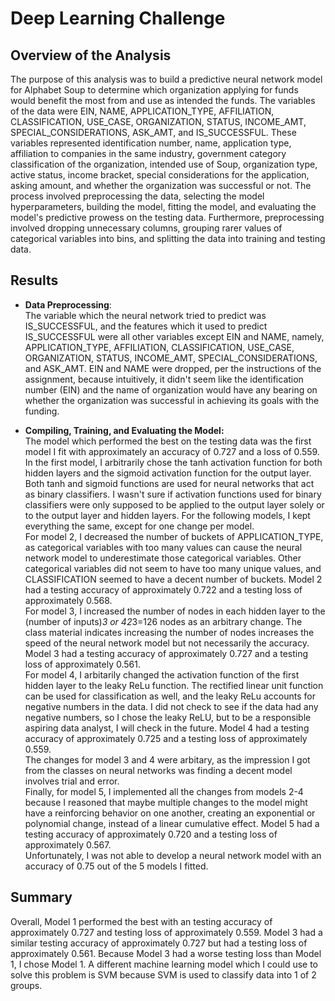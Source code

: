 # Deep Learning Challenge

## Overview of the Analysis



The purpose of this analysis was to build a predictive neural network model for Alphabet Soup to determine which organization applying for funds would benefit the most from and use as intended the funds. The variables of the data were EIN, NAME, APPLICATION_TYPE, AFFILIATION, CLASSIFICATION, USE_CASE, ORGANIZATION, STATUS, INCOME_AMT, SPECIAL_CONSIDERATIONS, ASK_AMT, and IS_SUCCESSFUL. These variables represented identification number, name, application type, affiliation to companies in the same industry, government category classification of the organization, intended use of Soup, organization type, active status, income bracket, special considerations for the application, asking amount, and whether the organization was successful or not. The process involved preprocessing the data, selecting the model hyperparameters, building the model, fitting the model, and evaluating the model's predictive prowess on the testing data. Furthermore, preprocessing involved dropping unnecessary columns, grouping rarer values of categorical variables into bins, and splitting the data into training and testing data. 


## Results

* **Data Preprocessing**:
<br/>    The variable which the neural network tried to predict was IS_SUCCESSFUL, and the features which it used to predict IS_SUCCESSFUL were all other variables except EIN and NAME, namely, APPLICATION_TYPE, AFFILIATION, CLASSIFICATION, USE_CASE, ORGANIZATION, STATUS, INCOME_AMT, SPECIAL_CONSIDERATIONS, and ASK_AMT. EIN and NAME were dropped, per the instructions of the assignment, because intuitively, it didn't seem like the identification number (EIN) and the name of organization would have any bearing on whether the organization was successful in achieving its goals with the funding. 



* **Compiling, Training, and Evaluating the Model:**
    <br/>
    The model which performed the best on the testing data was the first model I fit with approximately an accuracy of 0.727 and a loss of 0.559. In the first model, I arbitrarily chose the tanh activation function for both hidden layers and the sigmoid activation function for the output layer. Both tanh and sigmoid functions are used for neural networks that act as binary classifiers. I wasn't sure if activation functions used for binary classifiers were only supposed to be applied to the output layer solely or to the output layer and hidden layers. For the following models, I kept everything the same, except for one change per model.
    <br/> For model 2, I decreased the number of buckets of APPLICATION_TYPE, as categorical variables with too many values can cause the neural network model to underestimate those categorical variables. Other categorical variables did not seem to have too many unique values, and CLASSIFICATION seemed to have a decent number of buckets. Model 2 had a testing accuracy of approximately 0.722 and a testing loss of approximately 0.568. 
    <br/>For model 3, I increased the number of nodes in each hidden layer to the (number of inputs)*3 or 42*3=126 nodes as an arbitrary change. The class material indicates increasing the number of nodes increases the speed of the neural network model but not necessarily the accuracy. Model 3 had a testing accuracy of approximately 0.727 and a testing loss of approximately 0.561. 
    <br/>For model 4, I arbitarily changed the activation function of the first hidden layer to the leaky ReLu function. The rectified linear unit function can be used for classification as well, and the leaky ReLu accounts for negative numbers in the data. I did not check to see if the data had any negative numbers, so I chose the leaky ReLU, but to be a responsible aspiring data analyst, I will check in the future. Model 4 had a testing accuracy of approximately 0.725 and a testing loss of approximately 0.559.
    <br/>The changes for model 3 and 4 were arbitary, as the impression I got from the classes on neural networks was finding a decent model involves trial and error. 
    <br/>Finally, for model 5, I implemented all the changes from models 2-4 because I reasoned that maybe multiple changes to the model might have a reinforcing behavior on one another, creating an exponential or polynomial change, instead of a linear cumulative effect. Model 5 had a testing accuracy of approximately 0.720 and a testing loss of approximately 0.567.
    <br/> Unfortunately, I was not able to develop a neural network model with an accuracy of 0.75 out of the 5 models I fitted.


  

## Summary

Overall, Model 1 performed the best with an testing accuracy of approximately 0.727 and testing loss of approximately 0.559. Model 3 had a similar testing accuracy of approximately 0.727 but had a testing loss of approximately 0.561. Because Model 3 had a worse testing loss than Model 1, I chose Model 1. A different machine learning model which I could use to solve this problem is SVM because SVM is used to classify data into 1 of 2 groups. 
